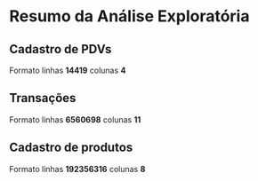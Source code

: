 # Resumo da Análise Exploratória

## Cadastro de PDVs

Formato linhas **14419** colunas **4**

## Transações

Formato linhas **6560698** colunas **11**

## Cadastro de produtos

Formato linhas **192356316** colunas **8**

